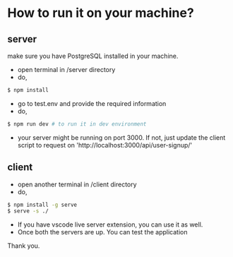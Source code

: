# How to run it on your machine?

## server
make sure you have PostgreSQL installed in your machine.
- open terminal in /server directory
- do,
```bash
$ npm install
```
- go to test.env and provide the required information
- do,
```bash
$ npm run dev # to run it in dev environment
```
- your server might be running on port 3000. If not, just update the client script to request on 'http://localhost:3000/api/user-signup/'

## client

- open another terminal in /client directory
- do,
```bash
$ npm install -g serve
$ serve -s ./
```
- If you have vscode live server extension, you can use it as well.
- Once both the servers are up. You can test the application

Thank you.